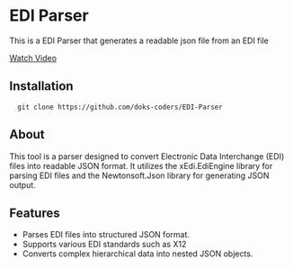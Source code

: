 # EDI Parser

This is a EDI Parser that generates a readable json file from an EDI file

[Watch Video](https://youtu.be/SYpdUDf0uc0)


## Installation

```shell
  git clone https://github.com/doks-coders/EDI-Parser
```


## About

This tool is a parser designed to convert Electronic Data Interchange (EDI) files into readable JSON format. It utilizes the xEdi.EdiEngine library for parsing EDI files and the Newtonsoft.Json library for generating JSON output.

## Features
- Parses EDI files into structured JSON format.
- Supports various EDI standards such as X12
- Converts complex hierarchical data into nested JSON objects.

